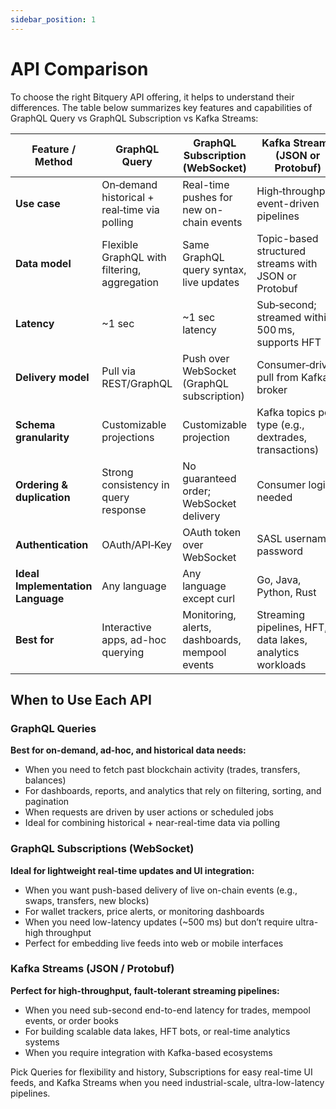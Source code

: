 ```yaml
---
sidebar_position: 1
---
```


# API Comparison

To choose the right Bitquery API offering, it helps to understand their differences. The table below summarizes key features and capabilities of GraphQL Query vs GraphQL Subscription vs Kafka Streams:

| Feature / Method                  | GraphQL Query                                | GraphQL Subscription (WebSocket)               | Kafka Streams (JSON or Protobuf)                          |
| --------------------------------- | -------------------------------------------- | ---------------------------------------------- | --------------------------------------------------------- |
| **Use case**                      | On‑demand historical + real‑time via polling | Real-time pushes for new on-chain events       | High‑throughput, event-driven pipelines                   |
| **Data model**                    | Flexible GraphQL with filtering, aggregation | Same GraphQL query syntax, live updates        | Topic-based structured streams with JSON or Protobuf      |
| **Latency**                       | ~1 sec                                       | ~1 sec latency                                 | Sub‑second; streamed within 500 ms, supports HFT          |
| **Delivery model**                | Pull via REST/GraphQL                        | Push over WebSocket (GraphQL subscription)     | Consumer‑driven pull from Kafka broker                    |
| **Schema granularity**            | Customizable projections                     | Customizable projection                        | Kafka topics per type (e.g., dextrades, transactions)     |
| **Ordering & duplication**        | Strong consistency in query response         | No guaranteed order; WebSocket delivery        | Consumer logic needed                                     |
| **Authentication**                | OAuth/API‑Key                                | OAuth token over WebSocket                     | SASL username, password                                   |
| **Ideal Implementation Language** | Any language                                 | Any language except curl                       | Go, Java, Python, Rust                                    |
| **Best for**                      | Interactive apps, ad-hoc querying            | Monitoring, alerts, dashboards, mempool events | Streaming pipelines, HFT, data lakes, analytics workloads |

## When to Use Each API

### GraphQL Queries

**Best for on-demand, ad-hoc, and historical data needs:**

- When you need to fetch past blockchain activity (trades, transfers, balances)
- For dashboards, reports, and analytics that rely on filtering, sorting, and pagination
- When requests are driven by user actions or scheduled jobs
- Ideal for combining historical + near-real-time data via polling

### GraphQL Subscriptions (WebSocket)

**Ideal for lightweight real-time updates and UI integration:**

- When you want push-based delivery of live on-chain events (e.g., swaps, transfers, new blocks)
- For wallet trackers, price alerts, or monitoring dashboards
- When you need low-latency updates (~500 ms) but don’t require ultra-high throughput
- Perfect for embedding live feeds into web or mobile interfaces

### Kafka Streams (JSON / Protobuf)

**Perfect for high-throughput, fault-tolerant streaming pipelines:**

- When you need sub-second end-to-end latency for trades, mempool events, or order books
- For building scalable data lakes, HFT bots, or real-time analytics systems
- When you require integration with Kafka-based ecosystems

Pick Queries for flexibility and history, Subscriptions for easy real-time UI feeds, and Kafka Streams when you need industrial-scale, ultra-low-latency pipelines.
